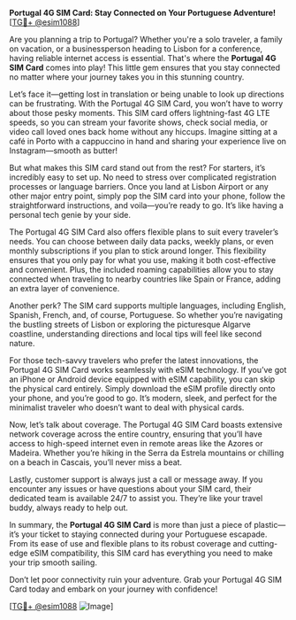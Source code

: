**Portugal 4G SIM Card: Stay Connected on Your Portuguese Adventure!** [[TG💪+ @esim1088](https://t.me/s/esim1088)]

Are you planning a trip to Portugal? Whether you're a solo traveler, a family on vacation, or a businessperson heading to Lisbon for a conference, having reliable internet access is essential. That's where the **Portugal 4G SIM Card** comes into play! This little gem ensures that you stay connected no matter where your journey takes you in this stunning country.

Let’s face it—getting lost in translation or being unable to look up directions can be frustrating. With the Portugal 4G SIM Card, you won’t have to worry about those pesky moments. This SIM card offers lightning-fast 4G LTE speeds, so you can stream your favorite shows, check social media, or video call loved ones back home without any hiccups. Imagine sitting at a café in Porto with a cappuccino in hand and sharing your experience live on Instagram—smooth as butter!

But what makes this SIM card stand out from the rest? For starters, it’s incredibly easy to set up. No need to stress over complicated registration processes or language barriers. Once you land at Lisbon Airport or any other major entry point, simply pop the SIM card into your phone, follow the straightforward instructions, and voila—you’re ready to go. It’s like having a personal tech genie by your side.

The Portugal 4G SIM Card also offers flexible plans to suit every traveler’s needs. You can choose between daily data packs, weekly plans, or even monthly subscriptions if you plan to stick around longer. This flexibility ensures that you only pay for what you use, making it both cost-effective and convenient. Plus, the included roaming capabilities allow you to stay connected when traveling to nearby countries like Spain or France, adding an extra layer of convenience.

Another perk? The SIM card supports multiple languages, including English, Spanish, French, and, of course, Portuguese. So whether you’re navigating the bustling streets of Lisbon or exploring the picturesque Algarve coastline, understanding directions and local tips will feel like second nature.

For those tech-savvy travelers who prefer the latest innovations, the Portugal 4G SIM Card works seamlessly with eSIM technology. If you’ve got an iPhone or Android device equipped with eSIM capability, you can skip the physical card entirely. Simply download the eSIM profile directly onto your phone, and you’re good to go. It’s modern, sleek, and perfect for the minimalist traveler who doesn’t want to deal with physical cards.

Now, let’s talk about coverage. The Portugal 4G SIM Card boasts extensive network coverage across the entire country, ensuring that you’ll have access to high-speed internet even in remote areas like the Azores or Madeira. Whether you’re hiking in the Serra da Estrela mountains or chilling on a beach in Cascais, you’ll never miss a beat.

Lastly, customer support is always just a call or message away. If you encounter any issues or have questions about your SIM card, their dedicated team is available 24/7 to assist you. They’re like your travel buddy, always ready to help out.

In summary, the **Portugal 4G SIM Card** is more than just a piece of plastic—it’s your ticket to staying connected during your Portuguese escapade. From its ease of use and flexible plans to its robust coverage and cutting-edge eSIM compatibility, this SIM card has everything you need to make your trip smooth sailing.

Don’t let poor connectivity ruin your adventure. Grab your Portugal 4G SIM Card today and embark on your journey with confidence! 

[[TG💪+ @esim1088](https://t.me/s/esim1088) ![Image](https://i.postimg.cc/Y0z9fWf4/image.png)]